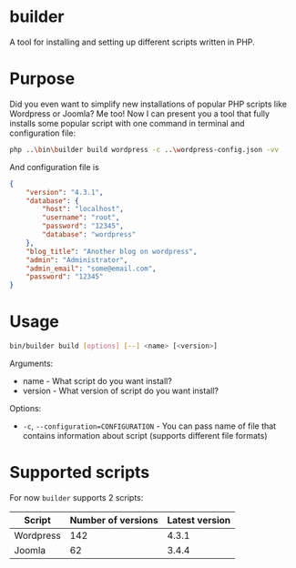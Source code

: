 # builder
A tool for installing and setting up different scripts written in PHP.

# Purpose
Did you even want to simplify new installations of popular PHP scripts like Wordpress or Joomla? Me too! Now I can present you a tool that fully installs some popular script with one command in terminal and configuration file:
``` sh
php ..\bin\builder build wordpress -c ..\wordpress-config.json -vv
```

And configuration file is
``` json
{
    "version": "4.3.1",
    "database": {
        "host": "localhost",
        "username": "root",
        "password": "12345",
        "database": "wordpress"
    },
    "blog_title": "Another blog on wordpress",
    "admin": "Administrator",
    "admin_email": "some@email.com",
    "password": "12345"
}
```

# Usage
``` sh
bin/builder build [options] [--] <name> [<version>]
```

Arguments:
* name - What script do you want install?
* version - What version of script do you want install?

Options:
* `-c`, `--configuration=CONFIGURATION` - You can pass name of file that contains information about script (supports different file formats)

# Supported scripts

For now `builder` supports 2 scripts:

| Script    | Number of versions | Latest version |
|-----------|--------------------|----------------|
| Wordpress | 142                | 4.3.1          |
| Joomla    | 62                 | 3.4.4          |
